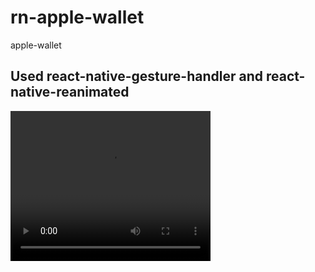 # rn-apple-wallet
apple-wallet

## Used react-native-gesture-handler and react-native-reanimated 

<video src="./assets/video/rn-demo-video.mp4" width="320" height="240" controls></video>